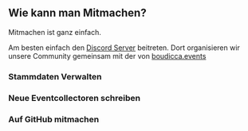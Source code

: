 ## Wie kann man Mitmachen?

Mitmachen ist ganz einfach. 

Am besten einfach den [Discord Server](https://discord.gg/3ZZK4BT8GY) beitreten. 
Dort organisieren wir unsere Community gemeinsam mit der von [boudicca.events]()

### Stammdaten Verwalten

### Neue Eventcollectoren schreiben

### Auf GitHub mitmachen


